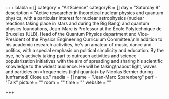 +++
blabla = []
category = "ArtScience"
categoryB = []
day = "Saturday 9"
description = "Active researcher in theoretical nuclear physics and quantum physics, with a particular interest for nuclear astrophysics (nuclear reactions taking place in stars and during the Big Bang) and quantum physics foundations, Jean-Marc is Professor at the École Polytechnique de Bruxelles (ULB), Head of the Quantum Physics department and Vice-President of the Physics Engineering Curriculum Committee.\nIn addition to his academic research activities, he's an amateur of music, dance and politics, with a special emphasis on political simplicity and education. By the bye, he's actively taking part to outreach activities and science popularization initiatives with the aim of spreading and sharing his scientific knowledge to the widest audience. He will be talking\nabout light, waves and particles on «frequencies (light quanta)» by Nicolas Bernier during ]unframed[ Close up."
media = []
name = "Jean-Marc Sparenberg"
perf = "Talk"
picture = ""
room = ""
time = ""
website = ""

+++
